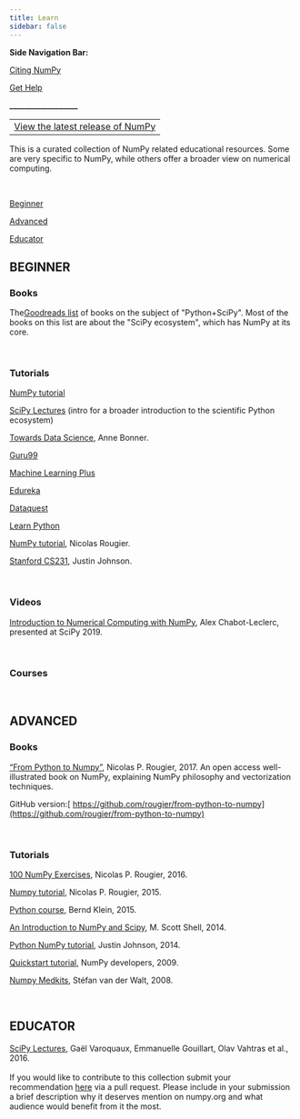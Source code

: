 ```yaml
---
title: Learn
sidebar: false
---
```



**Side Navigation Bar:**

[Citing NumPy](github.com/numpy/numpy.org/blob/master/content/en/citing-numpy.md)

[Get Help](github.com/numpy/numpy.org/blob/master/content/en/numpy-help.md)

**__________________**


<table>
  <tr>
   <td colspan="3" align="center"> 
 <a href="https://github.com/numpy/numpy.org/blob/master/content/en/install.md">View the latest release of NumPy</a>
   </td>
  </tr>
</table>


This is a curated collection of NumPy related educational resources. Some are very specific to NumPy, while others offer a broader view on numerical computing.

</br>

[Beginner](github.com/numpy/numpy.org/blob/master/content/en/learn.md#BEGINNER)

[Advanced](github.com/numpy/numpy.org/blob/master/content/en/learn.md#ADVANCED)

[Educator](github.com/numpy/numpy.org/blob/master/content/en/learn.md#EDUCATOR)

<a name="#BEGINNER"><h2>BEGINNER</h2></a>

<h3>Books</h3>

The[Goodreads list](https://www.goodreads.com/shelf/show/python-scipy) of books on the subject of "Python+SciPy". Most of the books on this list are about the "SciPy ecosystem", which has NumPy at its core.

</br>

<h3>Tutorials</h3>

[NumPy tutorial](https://numpy.org/devdocs/user/quickstart.html)

[SciPy Lectures](https://scipy-lectures.org/) (intro for a broader introduction to the scientific Python ecosystem)

[Towards Data Science](https://towardsdatascience.com/the-ultimate-beginners-guide-to-numpy-f5a2f99aef54), Anne Bonner.

[Guru99](https://www.guru99.com/numpy-tutorial.html)

[Machine Learning Plus](https://www.machinelearningplus.com/python/numpy-tutorial-part1-array-python-examples/)

[Edureka](https://www.edureka.co/blog/python-numpy-tutorial/)

[Dataquest](https://www.dataquest.io/blog/numpy-tutorial-python/)

[Learn Python](https://www.learnpython.org/en/Numpy_Arrays)

[NumPy tutorial](https://github.com/rougier/numpy-tutorial), Nicolas Rougier.

[Stanford CS231](http://cs231n.github.io/python-numpy-tutorial/), Justin Johnson.

</br>

<h3>Videos</h3>

[Introduction to Numerical Computing with NumPy](http://youtu.be/ZB7BZMhfPgk), Alex Chabot-Leclerc, presented at SciPy 2019. 

</br>

<h3>Courses</h3>

</br>

<a name="ADVANCED"><h2>ADVANCED</h2></a>

<h3>Books</h3>

[“From Python to Numpy”](https://www.labri.fr/perso/nrougier/from-python-to-numpy/), Nicolas P. Rougier, 2017. An open access well-illustrated book on NumPy, explaining NumPy philosophy and vectorization techniques.

GitHub version:[ https://github.com/rougier/from-python-to-numpy](https://github.com/rougier/from-python-to-numpy)

</br>

<h3>Tutorials</h3>

[100 NumPy Exercises](http://www.labri.fr/perso/nrougier/teaching/numpy.100/index.html), Nicolas P. Rougier, 2016.

[Numpy tutorial](http://www.labri.fr/perso/nrougier/teaching/numpy/numpy.html), Nicolas P. Rougier, 2015.

[Python course](http://www.python-course.eu/numpy.php), Bernd Klein, 2015.

[An Introduction to NumPy and Scipy](https://engineering.ucsb.edu/~shell/che210d/numpy.pdf), M. Scott Shell, 2014.

[Python NumPy tutorial](http://cs231n.github.io/python-numpy-tutorial/), Justin Johnson, 2014.

[Quickstart tutorial](https://docs.scipy.org/doc/numpy-dev/user/quickstart.html), NumPy developers, 2009.

[Numpy Medkits](http://mentat.za.net/numpy/numpy_advanced_slides/), Stéfan van der Walt, 2008.

</br>

<a name="EDUCATOR"><h2>EDUCATOR</h2></a>

[SciPy Lectures](http://www.scipy-lectures.org/), Gaël Varoquaux, Emmanuelle Gouillart, Olav Vahtras et al., 2016.
</br>
</br>
If you would like to contribute to this collection submit your recommendation [here](github.com/numpy/numpy.org/blob/master/content/en/learn.md) via a pull request. Please include in your submission a brief description why it deserves mention on numpy.org and what audience would benefit from it the most.
